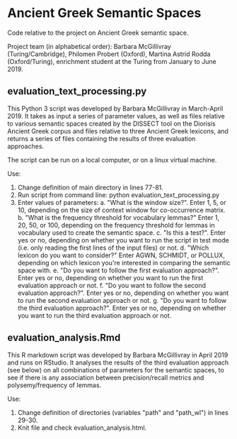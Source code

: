 # Ancient Greek Semantic Spaces

Code relative to the project on Ancient Greek semantic space. 

Project team (in alphabetical order): Barbara McGillivray (Turing/Cambridge), Philomen Probert (Oxford), Martina Astrid Rodda (Oxford/Turing), enrichment student at the Turing from January to June 2019.

## evaluation_text_processing.py

This Python 3 script was developed by Barbara McGillivray in March-April 2019. It takes as input a series of parameter values, as well as files relative to various semantic spaces created by the DISSECT tool on the Diorisis Ancient Greek corpus and files relative to three Ancient Greek lexicons, and returns a series of files containing the results of three evaluation approaches.

The script can be run on a local computer, or on a linux virtual machine. 

Use:

1. Change definition of main directory in lines 77-81.
2. Run script from command line: python evaluation_text_processing.py
3. Enter values of parameters:
  a. "What is the window size?". Enter 1, 5, or 10, depending on the size of context window for co-occurrence matrix.
  b. "What is the frequency threshold for vocabulary lemmas?" Enter 1, 20, 50, or 100, depending on the frequency threshold for lemmas in vocabulary used to create the semantic space.
  c. "Is this a test?". Enter yes or no, depending on whether you want to run the script in test mode (i.e. only reading the first lines of the input files) or not.
  d. "Which lexicon do you want to consider?" Enter AGWN, SCHMIDT, or POLLUX, depending on which lexicon you're interested in comparing the semantic space with.
  e. "Do you want to follow the first evaluation approach?". Enter yes or no, depending on whether you want to run the first evaluation approach or not.
  f. "Do you want to follow the second evaluation approach?". Enter yes or no, depending on whether you want to run the second evaluation approach or not.
  g. "Do you want to follow the third evaluation approach?". Enter yes or no, depending on whether you want to run the third evaluation approach or not.

## evaluation_analysis.Rmd

This R markdown script was developed by Barbara McGillivray in April 2019 and runs on RStudio. It analyses the results of the third evaluation approach (see below) on all combinations of parameters for the semantic spaces, to see if there is any association between precision/recall metrics and polysemy/frequency of lemmas. 

Use:

1. Change definition of directories (variables "path" and "path_wl") in lines 29-30.
2. Knit file and check evaluation_analysis.html.

